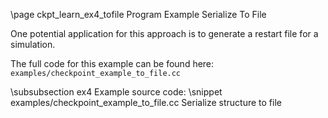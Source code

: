 \page ckpt_learn_ex4_tofile Program Example Serialize To File

One potential application for this approach is to generate a restart file
for a simulation.

The full code for this example can be found here:
`examples/checkpoint_example_to_file.cc`

\subsubsection ex4 Example source code:
\snippet examples/checkpoint_example_to_file.cc Serialize structure to file
